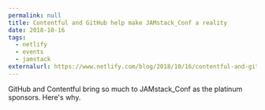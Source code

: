 ```yaml
---
permalink: null
title: Contentful and GitHub help make JAMstack_Conf a reality
date: 2018-10-16
tags:
  - netlify
  - events
  - jamstack
externalurl: https://www.netlify.com/blog/2018/10/16/contentful-and-github-help-make-jamstack_conf-a-reality/
---
```


GitHub and Contentful bring so much to JAMstack_Conf as the platinum sponsors. Here's why.
